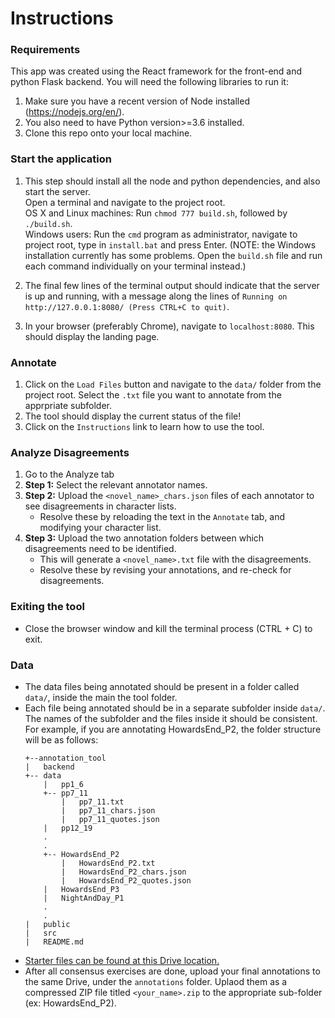 # Instructions
### Requirements
This app was created using the React framework for the front-end and python Flask backend. You will need the 
following libraries to run it:
1. Make sure you have a recent version of Node installed (https://nodejs.org/en/).
2. You also need to have Python version>=3.6 installed.
2. Clone this repo onto your local machine. 

### Start the application
1. This step should install all the node and python dependencies,
   and also start the server. \
Open a terminal and navigate to the project root. \
OS X and Linux machines: Run `chmod 777 build.sh`, followed by `./build.sh`. \
Windows users: Run the `cmd` program as administrator, navigate to project root, type in `install.bat` and press Enter. (NOTE: the Windows installation currently has some problems. Open the `build.sh` file and run each command individually on your terminal instead.)

2. The final few lines of the terminal output should indicate that the server is up and running, with a message along the lines of `Running on http://127.0.0.1:8080/ (Press CTRL+C to quit)`.
3. In your browser (preferably Chrome), navigate to `localhost:8080`. This should display the landing page.   

### Annotate
1. Click on the `Load Files` button
 and navigate to the `data/` folder from the project root. Select the `.txt` file you want to annotate from the apprpriate subfolder.
2. The tool should display the current status of the file!
3. Click on the `Instructions` link to learn how to 
use the tool. 

### Analyze Disagreements
1. Go to the Analyze tab 
2. **Step 1:** Select the relevant annotator names. 
3. **Step 2:** Upload the `<novel_name>_chars.json` files of each annotator to see disagreements in character lists. 
    - Resolve these by reloading the text in the `Annotate` tab, and modifying your character list.
4. **Step 3:** Upload the two annotation folders between which disagreements need to be identified. 
    - This will generate a `<novel_name>.txt` file with the disagreements. 
    - Resolve these by revising your annotations, and re-check for disagreements.

### Exiting the tool
- Close the browser window and kill the terminal process (CTRL + C) to exit.

### Data 
- The data files being annotated should be present in a folder called `data/`, inside the main the tool folder. 
- Each file being annotated should be in a separate subfolder inside `data/`. The names of the subfolder and the files inside it should be consistent.  
    For example, if you are annotating HowardsEnd_P2, the folder structure will be as follows:
    ```
    +--annotation_tool
    |   backend
    +-- data
        |   pp1_6
        +-- pp7_11
            |   pp7_11.txt
            |   pp7_11_chars.json
            |   pp7_11_quotes.json
        |   pp12_19
        .
        .
        +-- HowardsEnd_P2
            |   HowardsEnd_P2.txt
            |   HowardsEnd_P2_chars.json
            |   HowardsEnd_P2_quotes.json
        |   HowardsEnd_P3
        |   NightAndDay_P1
        .
        . 
    |   public
    |   src
    |   README.md
    ``` 
- [Starter files can be found at this Drive location.](https://drive.google.com/drive/folders/1wEkhvJuy5C_G7r8BUl4L8lGR412ZyDmo?usp=sharing)     
-  After all consensus exercises are done, upload your final annotations to the same Drive, under the `annotations` folder.  Uplaod them as a compressed ZIP file titled `<your_name>.zip` to the appropriate sub-folder (ex: HowardsEnd_P2).